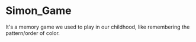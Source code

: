 # Simon_Game
It's a memory game we used to play in our childhood, like remembering the pattern/order of color.
